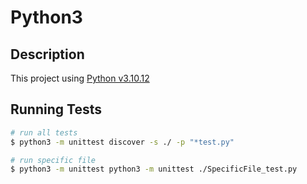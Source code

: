 # Python3

## Description
This project using [Python v3.10.12](https://www.python.org/)

## Running Tests
```bash
# run all tests
$ python3 -m unittest discover -s ./ -p "*test.py"

# run specific file
$ python3 -m unittest python3 -m unittest ./SpecificFile_test.py
```